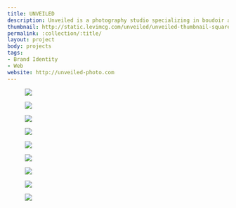 ```yaml
---
title: UNVEILED
description: Unveiled is a photography studio specializing in boudoir and modern glamour photography. I helped create and simple identity made up of strong typography contrasted against quirky hand-drawn patterns and lettering.
thumbnail: http://static.levimcg.com/unveiled/unveiled-thumbnail-square
permalink: :collection/:title/
layout: project
body: projects
tags:
- Brand Identity
- Web
website: http://unveiled-photo.com
---
```

<div class="container container--kill-vertical">
    <div class="unit whole">
        <figure class="project-content__figure">
            <img
                src="http://static.levimcg.com/unveiled/unveiled-logo--small.jpg"
                srcset="http://static.levimcg.com/unveiled/unveiled-logo--medium.jpg 1200w,
                http://static.levimcg.com/unveiled/unveiled-logo--large.jpg 2000w">
        </figure>
        <figure class="project-content__figure">
            <img
                src="http://static.levimcg.com/unveiled/unveiled-patterns--small.jpg"
                srcset="http://static.levimcg.com/unveiled/unveiled-patterns--medium.jpg 1200w,
                http://static.levimcg.com/unveiled/unveiled-patterns--large.jpg 2000w">
        </figure>
        <figure class="project-content__figure">
            <img
                src="http://static.levimcg.com/unveiled/unveiled-business-cards--small.jpg"
                srcset="http://static.levimcg.com/unveiled/unveiled-business-cards--medium.jpg 1200w,
                http://static.levimcg.com/unveiled/unveiled-business-cards--large.jpg 2000w">
        </figure>
    </div>
</div>
<div class="container container--kill-vertical">
    <div class="unit half">
        <figure class="project-content__figure">
            <img
                src="http://static.levimcg.com/unveiled/unveiled-model-call--small.jpg"
                srcset="http://static.levimcg.com/unveiled/unveiled-model-call--large.jpg 1200w">
        </figure>    
    </div>
    <div class="unit half">
        <figure class="project-content__figure">
            <img
                src="http://static.levimcg.com/unveiled/unveiled-mini-session--small.jpg"
                srcset="http://static.levimcg.com/unveiled/unveiled-mini-session--large.jpg 1200w">
        </figure>    
    </div>
</div>
<div class="container container--kill-vertical">
    <div class="unit whole">
        <figure class="project-content__figure">
            <img
                src="http://static.levimcg.com/unveiled/unveiled-mobile--small.jpg"
                srcset="http://static.levimcg.com/unveiled/unveiled-mobile--medium.jpg 1200w,
                http://static.levimcg.com/unveiled/unveiled-mobile--large.jpg 2000w">
        </figure>
        <figure class="project-content__figure">
            <img
                src="http://static.levimcg.com/unveiled/unveiled-desktop-home--small.jpg"
                srcset="http://static.levimcg.com/unveiled/unveiled-desktop-home--medium.jpg 1200w,
                http://static.levimcg.com/unveiled/unveiled-desktop-home--large.jpg 2000w">
        </figure>
        <figure class="project-content__figure">
            <img
                src="http://static.levimcg.com/unveiled/unveiled-desktop-article--small.jpg"
                srcset="http://static.levimcg.com/unveiled/unveiled-desktop-article--medium.jpg 1200w,
                http://static.levimcg.com/unveiled/unveiled-desktop-article--large.jpg 2000w">
        </figure>
        <figure class="project-content__figure">
            <img
                src="http://static.levimcg.com/unveiled/unveiled-desktop-referrals--small.jpg"
                srcset="http://static.levimcg.com/unveiled/unveiled-desktop-referrals--medium.jpg 1200w,
                http://static.levimcg.com/unveiled/unveiled-desktop-referrals--large.jpg 2000w">
        </figure>        
    </div>
</div>